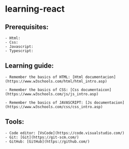 # learning-react

## Prerequisites:
    - Html:
    - Css:
    - Javascript:
    - Typescript:

## Learning guide:
    - Remember the basics of HTML: [Html documentacion](https://www.w3schools.com/html/html_intro.asp)

    - Remember the basics of CSS: [Css documentaicon](https://www.w3schools.com/js/js_intro.asp)
    
    - Remember the basics of JAVASCRIPT: [Js documentacion](https://www.w3schools.com/css/css_intro.asp)

## Tools:
    - Code editor: [VsCode](https://code.visualstudio.com/)
    - Git: [Git](https://git-scm.com/)
    - GitHub: [GitHub](https://github.com/)
